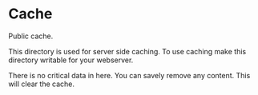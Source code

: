 # Cache

Public cache.

This directory is used for server side caching. To use caching make this
directory writable for your webserver.

There is no critical data in here. You can savely remove any content. This
will clear the cache.
